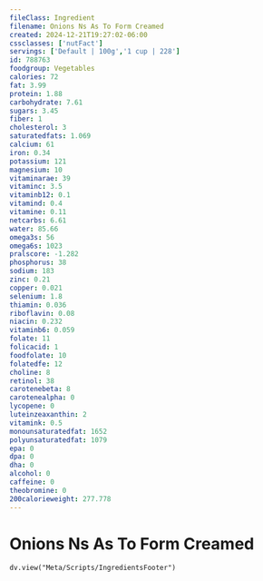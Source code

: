 ```yaml
---
fileClass: Ingredient
filename: Onions Ns As To Form Creamed
created: 2024-12-21T19:27:02-06:00
cssclasses: ['nutFact']
servings: ['Default | 100g','1 cup | 228']
id: 788763
foodgroup: Vegetables
calories: 72
fat: 3.99
protein: 1.88
carbohydrate: 7.61
sugars: 3.45
fiber: 1
cholesterol: 3
saturatedfats: 1.069
calcium: 61
iron: 0.34
potassium: 121
magnesium: 10
vitaminarae: 39
vitaminc: 3.5
vitaminb12: 0.1
vitamind: 0.4
vitamine: 0.11
netcarbs: 6.61
water: 85.66
omega3s: 56
omega6s: 1023
pralscore: -1.282
phosphorus: 38
sodium: 183
zinc: 0.21
copper: 0.021
selenium: 1.8
thiamin: 0.036
riboflavin: 0.08
niacin: 0.232
vitaminb6: 0.059
folate: 11
folicacid: 1
foodfolate: 10
folatedfe: 12
choline: 8
retinol: 38
carotenebeta: 8
carotenealpha: 0
lycopene: 0
luteinzeaxanthin: 2
vitamink: 0.5
monounsaturatedfat: 1652
polyunsaturatedfat: 1079
epa: 0
dpa: 0
dha: 0
alcohol: 0
caffeine: 0
theobromine: 0
200calorieweight: 277.778
---
```


# Onions Ns As To Form Creamed

```dataviewjs
dv.view("Meta/Scripts/IngredientsFooter")
```